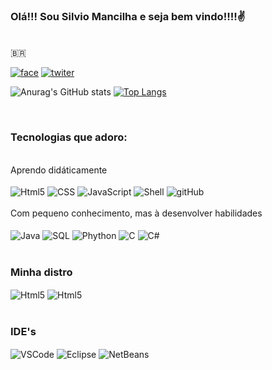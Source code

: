 ### Olá!!! Sou Silvio Mancilha e seja bem vindo!!!!✌️
<br>
🇧🇷

[![face](https://img.shields.io/badge/LinkedIn-0077B5?style=for-the-badge&logo=linkedin&logoColor=white)](https://www.linkedin.com/in/silvio-rog%C3%A9rio-leite-mancilha-aa806122/)
[![twiter](https://img.shields.io/badge/Twitter-1DA1F2?style=for-the-badge&logo=twitter&logoColor=white)](https://twitter.com/MancilhaSilvio)


![Anurag's GitHub stats](https://github-readme-stats.vercel.app/api?username=silviomancilha&show_icons=true&theme=dracula)
[![Top Langs](https://github-readme-stats.vercel.app/api/top-langs/?username=silviomancilha&layout=compact)](https://github.com/anuraghazra/github-readme-stats)


<br>

### **Tecnologias que adoro:**
<div style = "display : inline_block"><br>
    <a>Aprendo didáticamente</a><br><br>
    <img align = "center" alt = "Html5" src ="https://img.shields.io/badge/HTML5-E34F26?style=for-the-badge&logo=html5&logoColor=white" />
    <img align = "center" alt = "CSS" src ="https://img.shields.io/badge/CSS3-1572B6?style=for-the-badge&logo=css3&logoColor=white" />
    <img align = "center" alt = "JavaScript" src ="https://img.shields.io/badge/JavaScript-F7DF1E?style=for-the-badge&logo=javascript&logoColor=black" />
    <img align = "center" alt = "Shell" src ="https://img.shields.io/badge/GIT-E44C30?style=for-the-badge&logo=git&logoColor=white" />
    <img align = "center" alt = "gitHub" src ="https://img.shields.io/badge/GitHub-100000?style=for-the-badge&logo=github&logoColor=white" />
    <br>
    <br><a>Com pequeno conhecimento, mas à desenvolver habilidades</a><br><br>
    <img align = "center" alt = "Java" src ="https://img.shields.io/badge/Java-ED8B00?style=for-the-badge&logo=openjdk&logoColor=white" />
    <img align = "center" alt = "SQL" src ="https://img.shields.io/badge/MySQL-00000F?style=for-the-badge&logo=mysql&logoColor=white" />
    <img align = "center" alt = "Phython" src ="https://img.shields.io/badge/Python-14354C?style=for-the-badge&logo=python&logoColor=white" />
    <img align = "center" alt = "C" src ="https://img.shields.io/badge/C-00599C?style=for-the-badge&logo=c&logoColor=white" />
    <img align = "center" alt = "C#" src ="https://img.shields.io/badge/C%23-239120?style=for-the-badge&logo=c-sharp&logoColor=white" />

</div>
<br>

### **Minha distro**
<div style = "display : inline_block">
    <img align = "center" alt = "Html5" src ="https://img.shields.io/badge/Fedora-294172?style=for-the-badge&logo=fedora&logoColor=white" />
   <img align = "center" alt = "Html5" src ="https://img.shields.io/badge/Windows-0078D6?style=for-the-badge&logo=windows&logoColor=white" />
</div>

<br>

### **IDE's**
<div style = "display : inline_block">
    <img align = "center" alt = "VSCode" src ="https://img.shields.io/badge/Visual_Studio_Code-0078D4?style=for-the-badge&logo=visual%20studio%20code&logoColor=white" />
    <img align = "center" alt = "Eclipse" src ="https://img.shields.io/badge/Eclipse-2C2255?style=for-the-badge&logo=eclipse&logoColor=white" />
    <img align = "center" alt = "NetBeans" src ="https://img.shields.io/badge/apache%20netbeans-1B6AC6?style=for-the-badge&logo=apache%20netbeans%20IDE&logoColor=white" />


</div>
